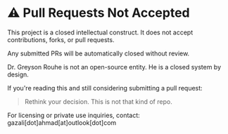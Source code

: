 # ⚠️ Pull Requests Not Accepted

This project is a closed intellectual construct. It does not accept contributions, forks, or pull requests.

Any submitted PRs will be automatically closed without review.

Dr. Greyson Rouhe is not an open-source entity. He is a closed system by design.

If you're reading this and still considering submitting a pull request:
> Rethink your decision. This is not that kind of repo.

For licensing or private use inquiries, contact: gazali[dot]ahmad[at]outlook[dot]com

